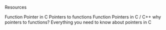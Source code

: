Resources

Function Pointer in C
Pointers to functions
Function Pointers in C / C++
why pointers to functions?
Everything you need to know about pointers in C
